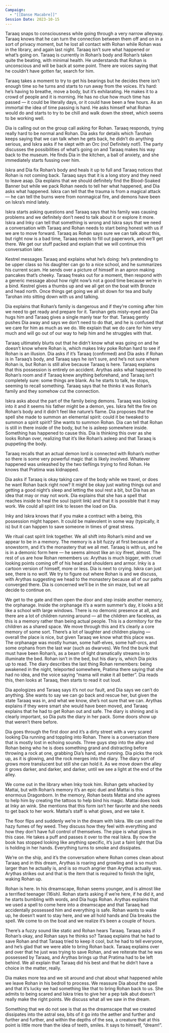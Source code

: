 ```yaml
---
Campaign:
  - "[[Danse Macabre]]"
Session Date: 2023-10-15
---
```

Taraaq snaps to consciousness while going through a very narrow alleyway. Taraaq knows that he can turn the connection between them off and on in a sort of privacy moment, but he lost all contact with Rohan while Rohan was in the library, and again last night. Taraaq isn’t sure what happened or what’s going on. Taraaq is currently in Rohan’s body and Rohan’s taken quite the beating, with minimal health. He understands that Rohan is unconscious and will be back at some point. There are voices saying that he couldn’t have gotten far, search for him.

Taraaq takes a moment to try to get his bearings but he decides there isn’t enough time so he turns and starts to run away from the voices. It’s hard: he’s having to breathe, move a body, but it’s exhilarating. He makes it to a crowd of people and it is morning. He has no clue how much time has passed — it could be literally days, or it could have been a few hours. As an immortal the idea of time passing is hard. He asks himself what Rohan would do and starts to try to be chill and walk down the street, which seems to be working well.

Dia is calling out on the group call asking for Rohan. Taraaq responds, trying really hard to be normal and Rohan. Dia asks for details which Tarohan keeps saying that we can talk when he gets back, he didn’t do anything serious, and Iskra asks if he slept with an Orc (no! Definitely not!). The party discusses the possibilities of what’s going on and Taraaq makes his way back to the museum. He finds Dia in the kitchen, a ball of anxiety, and she immediately starts fussing over him.

Iskra and Dia fix Rohan’s body and heals it up to full and Taraaq notices that Rohan is not coming back. Taraaq says that it is a long story and they need to leave asap. Dia explains that we should definitely find the Blood-Soaked Banner but while we pack Rohan needs to tell her what happened, and Dia asks what happened. Iskra can tell that the trauma is from a magical attack — he can tell the burns were from nonmagical fire, and demons have been on Iskra’s mind lately.

Iskra starts asking questions and Taraaq says that his family was causing problems and we definitely don’t need to talk about it or explore it more. Iskra and Inky can tell that something is wrong and Iskra says that we need a conversation with Taraaq and Rohan needs to start being honest with us if we are to move forward. Taraaq as Rohan says sure we can talk about this, but right now is a bad time, Taraaq needs to fill out paperwork, and we’ll get there. We get our stuff packed and explain that we will continue this conversation later.

Kestrel messages Taraaq and explains what he’s doing: he’s pretending to be upper class so his daughter can go to a nice school, and he summarizes his current scam. He sends over a picture of himself in an apron making pancakes that’s cheeky. Taraaq freaks out for a moment, then respond with a generic message about how right now’s not a good time because we’re in a bind. Kestrel gives a thumbs up and we all get on the boat with Bronze and head north. Once things get going we all sit down for tea and bully Tarohan into sitting down with us and talking.

Dia explains that Rohan’s family is dangerous and if they’re coming after him we need to get ready and prepare for it. Tarohan gets misty-eyed and Dia hugs him and Taraaq gives a single manly tear for that. Taraaq gently pushes Dia away and says we don’t need to do that, and he is confused that we care for him as much as we do. We explain that we do care for him very much and will go out of our way to help him and he struggles with that.

Taraaq ultimately blurts out that he didn’t know what was going on and he doesn’t know where Rohan is, which makes Inky poke Rohan hard to see if Rohan is an illusion. Dia asks if it’s Taraaq (confirmed) and Dia asks if Rohan is in Taraaq’s body, and Taraaq says he isn’t sure, and he’s not sure where Rohan is, but Rohan is still alive because Taraaq is here. Taraaq explains that this possession is entirely on accident. Arythas asks what happened to Rohan’s room and if Taraaq knew anything beforehand, and Taraaq isn’t completely sure: some things are blank. As he starts to talk, he stops, seeming to recall something. Taraaq says that he thinks it was Rohan’s family and they somehow cut the connection.

Iskra asks about the part of the family being demons. Taraaq was looking into it and it seems his father might be a demon, yes. Iskra felt the fire on Rohan’s body and it didn’t feel like nature’s flame. Dia proposes that the spell she made to summon an elemental spirit: could it be tweaked to summon a spirit spirit? She wants to summon Rohan. Dia can tell that Rohan is still in there inside of the body, but he is asleep somewhere inside. Something has happened to cause this. Dia is thinking this over as she looks Rohan over, realizing that it’s like Rohan’s asleep and that Taraaq is puppeting the body.

Taraaq recalls that an actual demon lord is connected with Rohan’s mother so there is some very powerful magic that is likely involved. Whatever happened was unleashed by the two tieflings trying to find Rohan. He knows that Pratima was kidnapped.

Dia asks if Taraaq is okay taking care of the body while we travel, or does he want Rohan back right now? It might be okay just waiting things out and getting a good night’s sleep and letting the soul rest a bit, but Dia has an idea that may or may not work. Dia explains that she has a spell that reaches inside to heal the soul (spirit link) and that it is possible that it may work. We could all spirit link to lessen the load on Dia.

Inky and Iskra knows that if you make a contract with a being, this possession might happen. It could be malevolent in some way (typically, it is) but it can happen to save someone in times of great stress.

We ritual cast spirit link together. We all shift into Rohan’s mind and we appear to be in a memory. The memory is a bit fuzzy at first because of a snowstorm, and it’s the monastery that we all met. Taraaq is with us, and he is in a demonic form here — he seems almost like an icy ifreet, almost. The rest of us are how Rohan remembers us: Arythas is much bigger, with cruel looking points coming off of his head and shoulders and armor. Inky is a cartoon version of himself, more or less. Dia is next to crying. Iskra can just see, there is no wolf. We try to figure out where Rohan is and we discuss, with Arythas suggesting we head to the monastery because all of our paths converged there. Dia is concerned we’ll be in the sin maze, but we all decide to continue on.

We get to the gate and then open the door and step inside another memory, the orphanage. Inside the orphanage it’s a warm summer’s day, it looks a bit like a school with large windows. There is no demonic presence at all, and there are a lot of children running around — all the children are faceless, as this is a memory rather than being actual people. This is a dormitory for the children as a shared space. We move through this and it’s clearly a core memory of some sort. There’s a lot of laughter and children playing — overall the place is nice, but given Taraaq we know what this place was. The orphanage was mostly human, some half-elves, some half-orcs, and some orphans from the last war (such as dwarves). We find the bunk that must have been Rohan’s, as a beam of light dramatically streams in to illuminate the bed. Rohan isn’t in the bed, but his diary is, which Dia picks up to read. The diary describes the last thing Rohan remembers: being awakened in the night, teleported somewhere, Pratima there saying that she had no idea, and the voice saying “mama will make it all better”. Dia reads this, then looks at Taraaq, then starts to read it out loud.

Dia apologizes and Taraaq says it’s not our fault, and Dia says we can’t do anything. She wants to say we can go back and rescue her, but given the state Taraaq was in, and what we know, she’s not sure that we can. Arythas explains if they were smart she would have been moved, and Taraaq explains that he had to get Rohan out and safe. The diary is shining and is clearly important, so Dia puts the diary in her pack. Some doors show up that weren’t there before.

Dia goes through the first door and it’s a dirty street with a very scared looking Dia running and toppling into Rohan. There is a conversation there that is mostly lost in echoing sounds. Three guys step into the alley and Rohan being who he is does something grand and distracting before throwing a rock at one, grabbing Dia’s hand, and running. Dia picks the rock up, as it is glowing, and the rock merges into the diary. The diary sort of grows more translucent but still she can hold it. As we move down the alley it grows darker, and darker, and darker, until we see a light at the end of the alley.

We come out in the library when Inky took him. Rohan gets whacked by Mattai, but with Rohan’s memory it’s an epic duel and Mattai is this enormous Dragonborn. In the memory, Rohan bests Mattai and she agrees to help him by creating the tattoos to help bind his magic. Mattai does look at Inky an wink. She mentions that this form isn’t her favorite and she needs to get back to her work. Mattai’s staff is what glows, and we take it.

The floor flips and suddenly we’re in the dream with Iskra. We can smell the hazy fumes of fey weed. They discuss how they feel with everything and how they don’t have full control of themselves. The pipe is what glows in this case. He takes a puff and passes it over to the real Iskra. By now the book has stopped looking like anything specific, it’s just a faint light that Dia is holding in her hands. Everything turns to smoke and dissipates.

We’re on the ship, and it’s the conversation where Rohan comes clean about Taraaq and in this dream, Arythas is roaring and growling and is so much larger than he actually is, and is so much angrier than Arythas actually was. Arythas strikes out and that is the item that is required to finish the light, waking Rohan up.

Rohan is here. In his dreamscape, Rohan seems younger, and is almost like a terrified teenager (16ish). Rohan starts asking if we’re here, if he did it, and he starts bumbling with words, and Dia hugs Rohan. Arythas explains that we used a spell to come here into a dreamscape and that Taraaq had accidentally possessed him and everything is safe. Rohan wants to wake up, he doesn’t want to stay here, and we all hold hands and Dia breaks the spell. We come to on the boat and we realize it’s been a couple of hours.

There’s a fuzzy sound like static and Rohan hears Taraaq. Taraaq asks if Rohan’s okay, and Rohan says he thinks so? Taraaq explains that he had to save Rohan and that Taraaq tried to keep it cool, but he had to tell everyone, and he’s glad that we were able to bring Rohan back. Taraaq explains over and over that he just was trying to save Rohan, and we reiterate that he was possessed by Taraaq, and Arythas brings up that Pratima had to be left behind. We all explain that Taraaq did his best and that he didn’t have a choice in the matter, really.

Dia makes more tea and we sit around and chat about what happened while we leave Rohan in his bedroll to process. We reassure Dia about the spell and that it’s lucky we had something like that to bring Rohan back to us. She admits to being scared and Iskra tries to give her a pep talk abut doesn’t really make the right points. We discuss what all we saw in the dream.

Something that we do not see is that as the dreamscape that we created dissipates into the astral sea, bits of it go into the aether and further and further and further, and within the depths of the sea, a creature that at this point is little more than the idea of teeth, smiles. It says to himself, “dream!”.